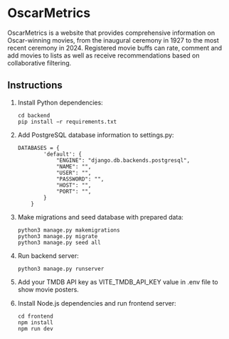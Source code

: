# OscarMetrics

OscarMetrics is a website that provides comprehensive information on Oscar-winning movies, from the inaugural ceremony in 1927 to the most recent ceremony in 2024. Registered movie buffs can rate, comment and add movies to lists as well as receive recommendations based on collaborative filtering.

## Instructions
1. Install Python dependencies:
    ```
    cd backend
    pip install −r requirements.txt
    ```

2. Add PostgreSQL database information to settings.py:
    ```
    DATABASES = {
            'default': {
                "ENGINE": "django.db.backends.postgresql",
                "NAME": "",
                "USER": "",
                "PASSWORD": "",
                "HOST": "",
                "PORT": "",
            }
        }
    ```

3. Make migrations and seed database with prepared data:
    ```
    python3 manage.py makemigrations
    python3 manage.py migrate
    python3 manage.py seed all
    ```

4. Run backend server:
    ```
    python3 manage.py runserver
    ```

5. Add your TMDB API key as VITE_TMDB_API_KEY value in .env file to show movie posters.

6. Install Node.js dependencies and run frontend server:
    ```
    cd frontend
    npm install
    npm run dev
    ```